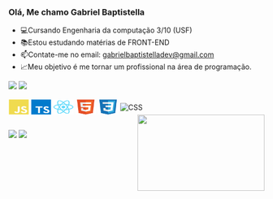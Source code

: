 ### Olá, Me chamo Gabriel Baptistella
- 💻Cursando Engenharia da computação 3/10 (USF)
- 📚Estou estudando matérias de FRONT-END
- 📫Contate-me no email: gabrielbaptistelladev@gmail.com
- 📈Meu objetivo é me tornar um profissional na área de programação.


<div>
<img height="180em" src="https://github-readme-stats.vercel.app/api?username=YoungAkira&show_icons=true&theme=cobalt&bg_color=pink"/>
<img height="180em" src="https://github-readme-stats.vercel.app/api/top-langs/?username=YoungAkira&layout=compact&langs_count=16&theme=cobalt&bg_color=pink"/><div/>
  
<div style="display: inline_block"><br>
  <img align="center" alt="Js" height="30" width="40" src="https://raw.githubusercontent.com/devicons/devicon/master/icons/javascript/javascript-plain.svg">
  <img align="center" alt="Ts" height="30" width="40" src="https://raw.githubusercontent.com/devicons/devicon/master/icons/typescript/typescript-plain.svg">
  <img align="center" alt="React" height="30" width="40" src="https://raw.githubusercontent.com/devicons/devicon/master/icons/react/react-original.svg">
  <img align="center" alt="HTML" height="30" width="40" src="https://raw.githubusercontent.com/devicons/devicon/master/icons/html5/html5-original.svg">
  <img align="center" alt="CSS" height="30" width="40" src="https://raw.githubusercontent.com/devicons/devicon/master/icons/css3/css3-original.svg">
  <img align="center" alt="CSS" height="30" width="40" src="https://cdn.jsdelivr.net/gh/devicons/devicon/icons/cplusplus/cplusplus-original.svg" />   
  <img align="right" height="150" width="250" src="https://cdn.discordapp.com/attachments/501426080922730496/1111310100532056074/zoro.gif"  />
</div>
  
##
<div>
 <a href ="gabrielbaptistelladev@gmail.com"><img src="https://img.shields.io/badge/Gmail-D14836?style=for-the-badge&logo=gmail&logoColor=white" target="_blank"></a>
 <a href="https://https://www.linkedin.com/in/gabriel-baptistella195/" target="_blank"><img src="https://img.shields.io/badge/-LinkedIn-%230077B5?style=for-the-badge&logo=linkedin&logoColor=white" target="_blank"></a> 
</div> 

  



